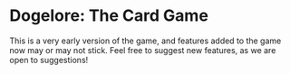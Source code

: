 # Dogelore: The Card Game
This is a very early version of the game, and features added to the game now may or may not stick. Feel free to suggest new features, as we are open to suggestions!
